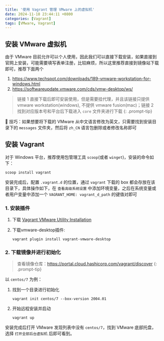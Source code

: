 ```yaml
---
title: '使用 Vagrant 管理 VMware 上的虚拟机'
date: 2024-11-18 23:44:11 +0800
categories: [Vagrant]
tags: [VMware, Vagrant]
---
```


## 安装 VMware 虚拟机

由于 VMware 目前允许可以个人使用，因此我们可以直接下载安装，如果直接到官网上安装，可能需要填写表单注册，比较麻烦，所以这里推荐直接到镜像站下载即可，推荐下面两个

1. <https://www.techspot.com/downloads/189-vmware-workstation-for-windows.html>
2. <https://softwareupdate.vmware.com/cds/vmw-desktop/ws/>

> 链接 1 直接下载后即可安装使用，但是需要挂代理，并且该链接只提供 vmware workstation(windows), 不提供 vmware fusion(mac)；链接 2 找到对应版本号和平台后下载进入 `core` 文件夹进行下载
{: .prompt-tip}

🔑 技巧：如果想要将下载的 VMware 从中文语言修改为英文，只需要找到安装目录下的 `messages` 文件夹，然后将 `zh_CN` 语言包删除或者修改名称即可

## 安装 Vagrant

对于 Windows 平台，推荐使用包管理工具 `scoop`(或者 `winget`)，安装的命令如下：

```shell
scoop install vagrant
```

安装完成后，配置 `.vagrant.d` 的位置，通过 `vagrant` 下载的 box 都会存放在该目录下，具体操作如下，在 `查看高级系统设置` 中添加环境变量，之后在系统变量或者用户变量中添加一个 `VAGRANT_HOME: vagrant_d_path` 的键值对即可

### 1. 安装插件

1. 下载 [Vagrant VMware Utility Installation](https://developer.hashicorp.com/vagrant/docs/providers/vmware/vagrant-vmware-utility)
2. 下载vmware-desktop插件:

   ```shell
   vagrant plugin install vagrant-vmware-desktop
   ```

### 2. 下载镜像并进行初始化

> 查看镜像仓库：<https://portal.cloud.hashicorp.com/vagrant/discover>
{: .prompt-tip}

以 `centos/7` 为例：

1. 找到一个目录进行初始化

   ```shell
   vagrant init centos/7 --box-version 2004.01
   ```

2. 开始远程安装并启动

   ```shell
   vagrant up
   ```

安装完成后打开 VMware 发现列表中没有 `centos/7`，找到 VMware 底部托盘，选择 `打开全部后台虚拟机` 后即可看到。
